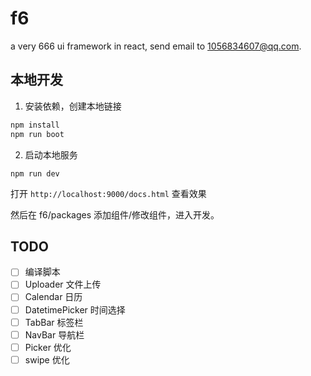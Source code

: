 # f6

a very 666 ui framework in react, send email to 1056834607@qq.com.

## 本地开发

1. 安装依赖，创建本地链接

```bash
npm install
npm run boot
```

2. 启动本地服务

```
npm run dev
```

打开 `http://localhost:9000/docs.html` 查看效果

然后在 f6/packages 添加组件/修改组件，进入开发。

## TODO

- [ ] 编译脚本
- [ ] Uploader 文件上传
- [ ] Calendar 日历
- [ ] DatetimePicker 时间选择
- [ ] TabBar 标签栏
- [ ] NavBar 导航栏
- [ ] Picker 优化
- [ ] swipe 优化